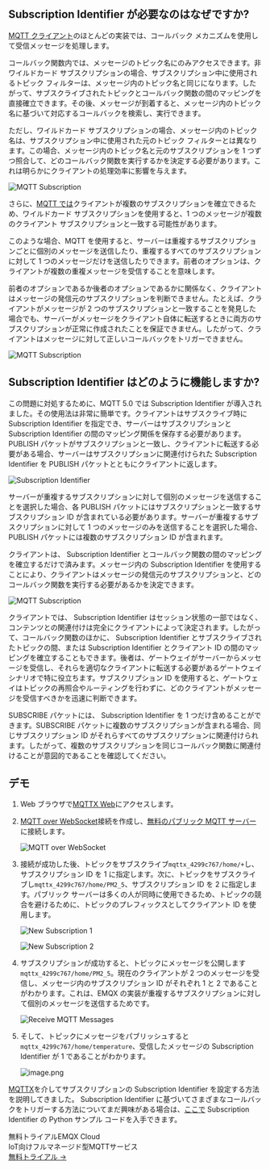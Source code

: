 ## Subscription Identifier が必要なのはなぜですか?

[MQTT クライアント](https://www.emqx.com/ja/mqtt-client-sdk)のほとんどの実装では、コールバック メカニズムを使用して受信メッセージを処理します。

コールバック関数内では、メッセージのトピック名にのみアクセスできます。非ワイルドカード サブスクリプションの場合、サブスクリプション中に使用されるトピック フィルターは、メッセージ内のトピック名と同じになります。したがって、サブスクライブされたトピックとコールバック関数の間のマッピングを直接確立できます。その後、メッセージが到着すると、メッセージ内のトピック名に基づいて対応するコールバックを検索し、実行できます。

ただし、ワイルドカード サブスクリプションの場合、メッセージ内のトピック名は、サブスクリプション中に使用された元のトピック フィルターとは異なります。この場合、メッセージ内のトピック名と元のサブスクリプションを 1 つずつ照合して、どのコールバック関数を実行するかを決定する必要があります。これは明らかにクライアントの処理効率に影響を与えます。

![MQTT Subscription](https://assets.emqx.com/images/5b3b24a4406e4d342355138f90dd438b.png)

さらに、[MQTT では](https://www.emqx.com/ja/blog/the-easiest-guide-to-getting-started-with-mqtt)クライアントが複数のサブスクリプションを確立できるため、ワイルドカード サブスクリプションを使用すると、1 つのメッセージが複数のクライアント サブスクリプションと一致する可能性があります。

このような場合、MQTT を使用すると、サーバーは重複するサブスクリプションごとに個別のメッセージを送信したり、重複するすべてのサブスクリプションに対して 1 つのメッセージだけを送信したりできます。前者のオプションは、クライアントが複数の重複メッセージを受信することを意味します。

前者のオプションであるか後者のオプションであるかに関係なく、クライアントはメッセージの発信元のサブスクリプションを判断できません。たとえば、クライアントがメッセージが 2 つのサブスクリプションと一致することを発見した場合でも、サーバーがメッセージをクライアント自体に転送するときに両方のサブスクリプションが正常に作成されたことを保証できません。したがって、クライアントはメッセージに対して正しいコールバックをトリガーできません。

![MQTT Subscription](https://assets.emqx.com/images/3a86d62e52c9bfcef85ba590d14c4a19.png)

## Subscription Identifier はどのように機能しますか?

この問題に対処するために、MQTT 5.0 では Subscription Identifier が導入されました。その使用法は非常に簡単です。クライアントはサブスクライブ時に Subscription Identifier を指定でき、サーバーはサブスクリプションと Subscription Identifier の間のマッピング関係を保存する必要があります。PUBLISH パケットがサブスクリプションと一致し、クライアントに転送する必要がある場合、サーバーはサブスクリプションに関連付けられた Subscription Identifier を PUBLISH パケットとともにクライアントに返します。

![Subscription Identifier](https://assets.emqx.com/images/f9f1cf19de90a4e03647dbe52d69f7e7.png)

サーバーが重複するサブスクリプションに対して個別のメッセージを送信することを選択した場合、各 PUBLISH パケットにはサブスクリプションと一致するサブスクリプション ID が含まれている必要があります。サーバーが重複するサブスクリプションに対して 1 つのメッセージのみを送信することを選択した場合、PUBLISH パケットには複数のサブスクリプション ID が含まれます。

クライアントは、 Subscription Identifier とコールバック関数の間のマッピングを確立するだけで済みます。メッセージ内の Subscription Identifier を使用することにより、クライアントはメッセージの発信元のサブスクリプションと、どのコールバック関数を実行する必要があるかを決定できます。

![MQTT Subscription](https://assets.emqx.com/images/7ba966d802c9ee39683870366f5fd7c7.png)

クライアントでは、 Subscription Identifier はセッション状態の一部ではなく、コンテンツとの関連付けは完全にクライアントによって決定されます。したがって、コールバック関数のほかに、 Subscription Identifier とサブスクライブされたトピックの間、または Subscription Identifier とクライアント ID の間のマッピングを確立することもできます。後者は、ゲートウェイがサーバーからメッセージを受信し、それらを適切なクライアントに転送する必要があるゲートウェイ シナリオで特に役立ちます。サブスクリプション ID を使用すると、ゲートウェイはトピックの再照合やルーティングを行わずに、どのクライアントがメッセージを受信すべきかを迅速に判断できます。

SUBSCRIBE パケットには、 Subscription Identifier を 1 つだけ含めることができます。SUBSCRIBE パケットに複数のサブスクリプションが含まれる場合、同じサブスクリプション ID がそれらすべてのサブスクリプションに関連付けられます。したがって、複数のサブスクリプションを同じコールバック関数に関連付けることが意図的であることを確認してください。

## デモ

1. Web ブラウザで[MQTTX Web](http://www.emqx.io/ja)にアクセスします。

2. [MQTT over WebSocket](https://www.emqx.com/ja/blog/connect-to-mqtt-broker-with-websocket)接続を作成し、[無料のパブリック MQTT サーバー](https://www.emqx.com/ja/mqtt/public-mqtt5-broker)に接続します。

   ![MQTT over WebSocket](https://assets.emqx.com/images/e1c10cbd018d0742f21f3b371ec89c6a.png)

3. 接続が成功した後、トピックをサブスクライブ`mqttx_4299c767/home/+`し、サブスクリプション ID を 1 に指定します。次に、トピックをサブスクライブし`mqttx_4299c767/home/PM2_5`、サブスクリプション ID を 2 に指定します。パブリック サーバーは多くの人が同時に使用できるため、トピックの競合を避けるために、トピックのプレフィックスとしてクライアント ID を使用します。

   ![New Subscription 1](https://assets.emqx.com/images/f3c0aed851e02f20aae69cf100b167d6.png)

   ![New Subscription 2](https://assets.emqx.com/images/212728b6ae71b5baf73a860f75d4545a.png)

4. サブスクリプションが成功すると、トピックにメッセージを公開します`mqttx_4299c767/home/PM2_5`。現在のクライアントが 2 つのメッセージを受信し、メッセージ内のサブスクリプション ID がそれぞれ 1 と 2 であることがわかります。これは、EMQX の実装が重複するサブスクリプションに対して個別のメッセージを送信するためです。

   ![Receive MQTT Messages](https://assets.emqx.com/images/fd38994dea83422bb31a85b5c14711b1.png)

5. そして、トピックにメッセージをパブリッシュすると`mqttx_4299c767/home/temperature`、受信したメッセージの Subscription Identifier が 1 であることがわかります。

   ![image.png](https://assets.emqx.com/images/f0a2dba909a1efa8fab0b07ea961a959.png)



[MQTTX](https://mqttx.app/ja)を介してサブスクリプションの Subscription Identifier を設定する方法を説明してきました。 Subscription Identifier に基づいてさまざまなコールバックをトリガーする方法についてまだ興味がある場合は、[ここで](https://github.com/emqx/MQTT-Feature-Examples) Subscription Identifier の Python サンプル コードを入手できます。



<section class="promotion">
    <div>
        無料トライアルEMQX Cloud
        <div class="is-size-14 is-text-normal has-text-weight-normal">IoT向けフルマネージド型MQTTサービス</div>
    </div>
    <a href="https://accounts.emqx.com/signup?continue=https://cloud-intl.emqx.com/console/deployments/0?oper=new" class="button is-gradient px-5">無料トライアル →</a>
</section>
